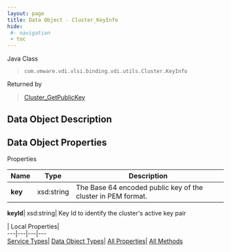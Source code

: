 ```yaml
---
layout: page
title: Data Object - Cluster_KeyInfo
hide:
 #- navigation
 - toc
---
```






Java Class  
> `com.vmware.vdi.vlsi.binding.vdi.utils.Cluster.KeyInfo`

Returned by  
> [Cluster_GetPublicKey](vdi.utils.Cluster.md#getPublicKey)


## Data Object Description 

## Data Object Properties

Properties

Name |  Type |  Description   
---|---|---  
**key**|  xsd:string|  The Base 64 encoded public key of the cluster in PEM format.   
  
**keyId**|  xsd:string|  Key Id to identify the cluster's active key pair   
  
  
  
 | Local Properties|   
---|---|---|---  
[Service Types](index-mo_types.md)| [Data Object Types](index-do_types.md)| [All Properties](index-properties.md)| [All Methods](index-methods.md)  
  
  
